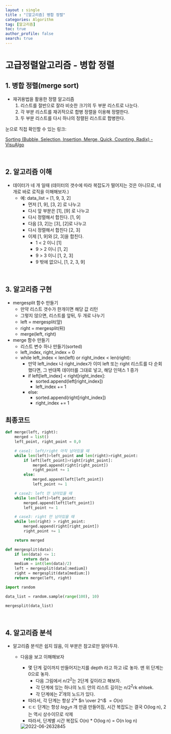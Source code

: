 ```yaml
---
layout : single
title : "[알고리즘] 병합 정렬"
categories: Algorithm
tag: [알고리즘]
toc: true
author_profile: false
search: true
---
```


# 고급정렬알고리즘 - 병합 정렬

## 1. 병합 정렬(merge sort)

- 재귀용법을 활용한 정렬 알고리즘
    1. 리스트를 절반으로 잘라 비슷한 크기의 두 부분 리스트로 나눈다.
    2. 각 부분 리스트를 재귀적으로 합병 정렬을 이용해 정렬한다.
    3. 두 부분 리스트를 다시 하나의 정렬된 리스트로 합병한다.
    

눈으로 직접 확인할 수 있는 링크: 

[Sorting (Bubble, Selection, Insertion, Merge, Quick, Counting, Radix) - VisuAlgo](https://visualgo.net/en/sorting)

<br/>

## 2. 알고리즘 이해

- 데이터가 네 개 일때 (데이터의 갯수에 따라 복잡도가 떨어지는 것은 아니므로, 네 개로 바로 로직을 이해해보자.)
    - 예: data_list = [1, 9, 3, 2]
        - 먼저 [1, 9], [3, 2] 로 나누고
        - 다시 앞 부분은 [1], [9] 로 나누고
        - 다시 정렬해서 합친다. [1, 9]
        - 다음 [3, 2]는 [3], [2]로 나누고
        - 다시 정렬해서 합친다 [2, 3]
        - 이제 [1, 9]와 [2, 3]을 합친다.
            - 1 < 2 이니 [1]
            - 9 > 2 이니 [1, 2]
            - 9 > 3 이니 [1, 2, 3]
            - 9 밖에 없으니, [1, 2, 3, 9]
            


<br/>

## 3. 알고리즘 구현

- mergesplit 함수 만들기
    - 만약 리스트 갯수가 한개이면 해당 값 리턴
    - 그렇지 않으면, 리스트를 앞뒤, 두 개로 나누기
    - left = mergesplit(앞)
    - right = mergesplit(뒤)
    - merge(left, right)
- merge 함수 만들기
    - 리스트 변수 하나 만들기(sorted)
    - left_index, right_index = 0
    - while left_index < len(left) or right_index < len(right):
        - 만약 left_index 나 right_index가 이미 left 또는 right 리스트를 다 순회했다면, 그 반대쪽 데이터를 그대로 넣고, 해당 인덱스 1 증가
        - if left[left_index] < right[right_index]:
            - sorted.append(left[right_index])
            - left_index += 1
        - else:
            - sorted.append(right[right_index])
            - right_index += 1
    

## 최종코드

```python
def merge(left, right):
	merged = list()
	left_point, right_point = 0,0

	# case1: left/right 아직 남아있을 때
	while len(left)>left_point and len(right)>right_point:
		if left[left_point]>right[right_point]:
			merged.append(right[right_point])
			right_point += 1
		else:
			merged.append(left[left_point])
			left_point += 1

	# case2: left 만 남아있을 때
	while len(left)>left_point:
		merged.append(left[left_point])
		left_point += 1

	# case3: right 만 남아있을 때
	while len(right) > right_point:
		merged.append(right[right_point])
		right_point += 1

	return merged

def mergesplit(data):
	if len(data) <= 1:
		return data
	medium = int(len(data)/2)
	left = mergesplit(data[:medium])
	right = mergesplit(data[medium:])
	return merge(left, right)
```

```python
import random

data_list = random.sample(range(100), 10)

mergesplit(data_list)
```


<br/>

## 4. 알고리즘 분석

- 알고리즘 분석은 쉽지 않음, 이 부분은 참고로만 알아두자.
    - 다음을 보고 이해해보자
        - 몇 단계 깊이까지 만들어지는지를 depth 라고 하고 i로 놓자. 맨 위 단계는 0으로 놓자.
            - 다음 그림에서 $n/2^2$는 2단계 깊이라고 해보자.
            - 각 단계에 있는 하나의 노드 안의 리스트 길이는 $n/2^2$rk ehlsek.
            - 각 단계에는 $2^i$개의 노드가 있다.
        - 따라서, 각 단계는 항상 $2^i *$ $n \over 2^i$ $= O(n)$
        - ㄷㄷ 단계는 항상 $log_2n$ 개 만큼 만들어짐, 시간 복잡도는 결국 O(log n), 2는 역시 상수이므로 삭제
        - 따라서, 단계별 시간 복잡도 O(n) * O(log n) = O(n log n)
        
        
        <img src="../../images/2022-06-26-first/2022-06-2632845.png" alt="2022-06-2632845" style="zoom:100%;" />